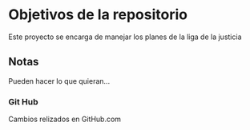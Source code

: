 # Objetivos de la repositorio

Este proyecto se encarga de manejar los planes de la liga de la justicia


## Notas
Pueden hacer lo que quieran...

### Git Hub
Cambios relizados en GitHub.com
